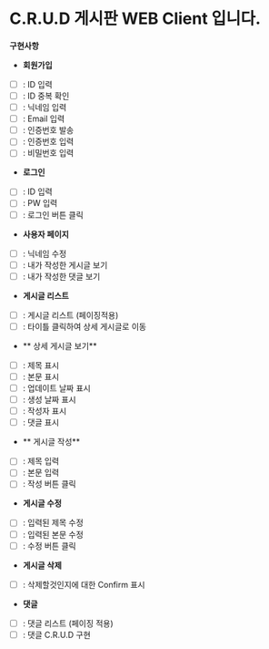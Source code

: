 # C.R.U.D 게시판 WEB Client 입니다.

**구현사항**
- **회원가입**
- [ ] : ID 입력
- [ ] : ID 중복 확인
- [ ] : 닉네임 입력
- [ ] : Email 입력
- [ ] : 인증번호 발송
- [ ] : 인증번호 입력
- [ ] : 비밀번호 입력
- **로그인**
- [ ] : ID 입력
- [ ] : PW 입력
- [ ] : 로그인 버튼 클릭
- **사용자 페이지**
- [ ] : 닉네임 수정
- [ ] : 내가 작성한 게시글 보기
- [ ] : 내가 작성한 댓글 보기
- **게시글 리스트**
- [ ] : 게시글 리스트 (페이징적용)
- [ ] : 타이틀 클릭하여 상세 게시글로 이동
- ** 상세 게시글 보기**
- [ ] : 제목 표시
- [ ] : 본문 표시
- [ ] : 업데이트 날짜 표시
- [ ] : 생성 날짜 표시
- [ ] : 작성자 표시
- [ ] : 댓글 표시
- ** 게시글 작성**
- [ ] : 제목 입력
- [ ] : 본문 입력
- [ ] : 작성 버튼 클릭
- **게시글 수정**
- [ ] : 입력된 제목 수정
- [ ] : 입력된 본문 수정
- [ ] : 수정 버튼 클릭
- **게시글 삭제**
- [ ] : 삭제할것인지에 대한 Confirm 표시
- **댓글**
- [ ] : 댓글 리스트 (페이징 적용)
- [ ] : 댓글 C.R.U.D 구현